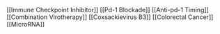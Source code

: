 [[Immune Checkpoint Inhibitor]]
[[Pd-1 Blockade]]
[[Anti-pd-1 Timing]]
[[Combination Virotherapy]]
[[Coxsackievirus B3]]
[[Colorectal Cancer]]
[[MicroRNA]]
